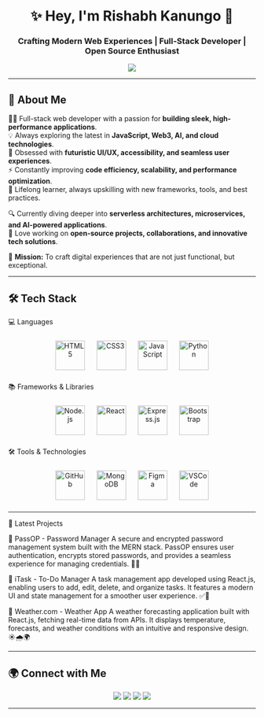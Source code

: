 <h1 align="center">✨ Hey, I'm Rishabh Kanungo 🚀</h1>
<h3 align="center">Crafting Modern Web Experiences | Full-Stack Developer | Open Source Enthusiast</h3>

<p align="center">
  <img src="https://readme-typing-svg.herokuapp.com?font=Inter&size=22&pause=1000&color=00F7D1&center=true&vCenter=true&width=500&lines=Full-Stack+Web+Developer;Mern-Stack+Web+Developer;Frontend+Web+Developer;Building+Scalable+Web+Apps;Exploring+New+Technologies" />
</p>

---

## 🚀 About Me  

👨‍💻 Full-stack web developer with a passion for **building sleek, high-performance applications**.  
💡 Always exploring the latest in **JavaScript, Web3, AI, and cloud technologies**.  
🎨 Obsessed with **futuristic UI/UX, accessibility, and seamless user experiences**.  
⚡ Constantly improving **code efficiency, scalability, and performance optimization**.  
📖 Lifelong learner, always upskilling with new frameworks, tools, and best practices.  

🔍 Currently diving deeper into **serverless architectures, microservices, and AI-powered applications**.  
🚀 Love working on **open-source projects, collaborations, and innovative tech solutions**.  

🎯 **Mission:** To craft digital experiences that are not just functional, but exceptional.  
  

---

## 🛠 Tech Stack  

💻 Languages
<p align="center"> <img src="https://cdn.jsdelivr.net/gh/devicons/devicon@latest/icons/html5/html5-original.svg" alt="HTML5" width="60" height="60" style="margin: 10px;"/> <img src="https://cdn.jsdelivr.net/gh/devicons/devicon@latest/icons/css3/css3-original.svg" alt="CSS3" width="60" height="60" style="margin: 10px;"/> <img src="https://cdn.jsdelivr.net/gh/devicons/devicon@latest/icons/javascript/javascript-original.svg" alt="JavaScript" width="60" height="60" style="margin: 10px;"/> <img src="https://cdn.jsdelivr.net/gh/devicons/devicon@latest/icons/python/python-original.svg" alt="Python" width="60" height="60" style="margin: 10px;"/> </p>
📚 Frameworks & Libraries
<p align="center"> <img src="https://cdn.jsdelivr.net/gh/devicons/devicon@latest/icons/nodejs/nodejs-original.svg" alt="Node.js" width="60" height="60" style="margin: 10px;"/> <img src="https://cdn.jsdelivr.net/gh/devicons/devicon@latest/icons/react/react-original.svg" alt="React" width="60" height="60" style="margin: 10px;"/> <img src="https://skillicons.dev/icons?i=express" alt="Express.js" width="60" height="60" style="margin: 10px;"/> <img src="https://cdn.jsdelivr.net/gh/devicons/devicon@latest/icons/bootstrap/bootstrap-original.svg" alt="Bootstrap" width="60" height="60" style="margin: 10px;"/> </p>
🛠 Tools & Technologies
<p align="center"> <img src="https://skillicons.dev/icons?i=github" alt="GitHub" width="60" height="60" style="margin: 10px;"/> <img src="https://cdn.jsdelivr.net/gh/devicons/devicon@latest/icons/mongodb/mongodb-original.svg" alt="MongoDB" width="60" height="60" style="margin: 10px;"/> <img src="https://cdn.jsdelivr.net/gh/devicons/devicon@latest/icons/figma/figma-original.svg" alt="Figma" width="60" height="60" style="margin: 10px;"/> <img src="https://cdn.jsdelivr.net/gh/devicons/devicon@latest/icons/vscode/vscode-original.svg" alt="VSCode" width="60" height="60" style="margin: 10px;"/> </p>

---

🚀 Latest Projects

🔹 PassOP - Password Manager
A secure and encrypted password management system built with the MERN stack. PassOP ensures user authentication, encrypts stored passwords, and provides a seamless experience for managing credentials. 🔐✨

🔹 iTask - To-Do Manager
A task management app developed using React.js, enabling users to add, edit, delete, and organize tasks. It features a modern UI and state management for a smoother user experience. ✅📅

🔹 Weather.com - Weather App
A weather forecasting application built with React.js, fetching real-time data from APIs. It displays temperature, forecasts, and weather conditions with an intuitive and responsive design. ☀️🌧️🌍


---

## 🌍 Connect with Me  
<p align="center">
  <a href="https://www.linkedin.com/in/rishabh-kanungo-ab5864257/" target="_blank"><img src="https://img.shields.io/badge/LinkedIn-0A66C2?style=for-the-badge&logo=linkedin&logoColor=white"></a>
  <a href="https://rishabhkanungo03.netlify.app/" target="_blank"><img src="https://img.shields.io/badge/Portfolio-181717?style=for-the-badge&logo=google-chrome&logoColor=white"></a>
 <a href="https://www.instagram.com/_rishabh_kanungo/?hl=en" target="_blank"><img src="https://img.shields.io/badge/Instagram-E4405F?style=for-the-badge&logo=instagram&logoColor=white"></a>
  <a href="mailto:your-email@example.com"><img src="https://img.shields.io/badge/Email-EA4335?style=for-the-badge&logo=gmail&logoColor=white"></a>
</p>

---



